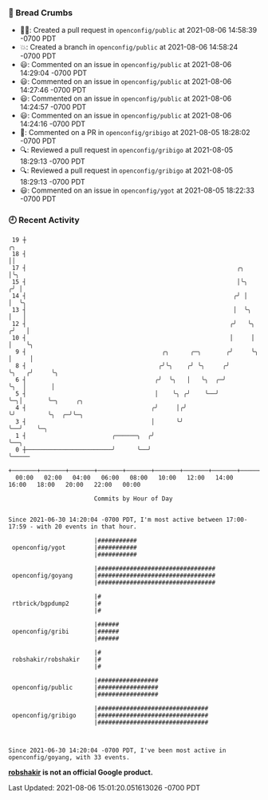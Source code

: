 ### 🍞 Bread Crumbs

 * ✍🏼: Created a pull request in `openconfig/public` at 2021-08-06 14:58:39 -0700 PDT
 * 💥: Created a branch in `openconfig/public` at 2021-08-06 14:58:24 -0700 PDT
 * 😃: Commented on an issue in `openconfig/public` at 2021-08-06 14:29:04 -0700 PDT
 * 😃: Commented on an issue in `openconfig/public` at 2021-08-06 14:27:46 -0700 PDT
 * 😃: Commented on an issue in `openconfig/public` at 2021-08-06 14:24:57 -0700 PDT
 * 😃: Commented on an issue in `openconfig/public` at 2021-08-06 14:24:16 -0700 PDT
 * 💬: Commented on a PR in  `openconfig/gribigo` at 2021-08-05 18:28:02 -0700 PDT
 * 🔍: Reviewed a pull request in  `openconfig/gribigo` at 2021-08-05 18:29:13 -0700 PDT
 * 🔍: Reviewed a pull request in  `openconfig/gribigo` at 2021-08-05 18:29:13 -0700 PDT
 * 😃: Commented on an issue in `openconfig/ygot` at 2021-08-05 18:22:33 -0700 PDT

### 🕘 Recent Activity
```
 19 ┼                                                                        ╭╮
 18 ┤                                                                        ││
 17 ┤                                                           ╭╮           │╰╮
 15 ┤                                                           │╰╮         ╭╯ │
 14 ┤                                                          ╭╯ │         │  ╰╮
 13 ┤                                                          │  ╰╮        │   │
 12 ┤                                                         ╭╯   ╰╮      ╭╯   │
 10 ┤                                                         │     │      │    ╰╮
  9 ┤                                      ╭╮      ╭─╮       ╭╯     ╰╮     │     │
  8 ┤                                     ╭╯╰╮    ╭╯ ╰╮     ╭╯       ╰╮   ╭╯     ╰╮
  6 ┤                                    ╭╯  ╰╮   │   ╰╮  ╭─╯         ╰╮  │       │
  5 ┤                                    │    ╰╮ ╭╯    ╰──╯            ╰─╮│       ╰─╮     ╭╮
  4 ┤                                   ╭╯     │╭╯                       ╰╯         ╰╮  ╭─╯╰─╮
  3 ┤                                   │      ╰╯                                    ╰──╯    ╰─╮
  1 ┤                        ╭──────╮  ╭╯                                                      ╰──╮
  0 ┼────────────────────────╯      ╰──╯                                                          ╰─────
    +───────+───────+───────+───────+───────+───────+───────+───────+───────+───────+───────+───────+────
  00:00   02:00   04:00   06:00   08:00   10:00   12:00   14:00   16:00   18:00   20:00   22:00   00:00   

						Commits by Hour of Day


Since 2021-06-30 14:20:04 -0700 PDT, I'm most active between 17:00-17:59 - with 20 events in that hour.

```



```
                        |###########
 openconfig/ygot        |###########
                        |###########

                        |#################################
 openconfig/goyang      |#################################
                        |#################################

                        |#
 rtbrick/bgpdump2       |#
                        |#

                        |######
 openconfig/gribi       |######
                        |######

                        |#
 robshakir/robshakir    |#
                        |#

                        |#################
 openconfig/public      |#################
                        |#################

                        |###############################
 openconfig/gribigo     |###############################
                        |###############################



Since 2021-06-30 14:20:04 -0700 PDT, I've been most active in openconfig/goyang, with 33 events.

```
**[robshakir](mailto:robjs@google.com) is not an official Google product.**  


Last Updated: 2021-08-06 15:01:20.051613026 -0700 PDT
